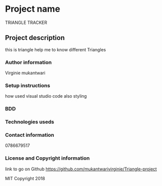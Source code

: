 #  Project name
TRIANGLE TRACKER
## Project description
this is triangle help me to know different Triangles

### Author information
Virginie mukantwari
### Setup instructions 
how used visual studio code also styling
### BDD

### Technologies useds

### Contact information
0786679517

### License and Copyright information
link to go on Github
https://github.com/mukantwarivirginie/Triangle-project

 MIT Copyright 2018